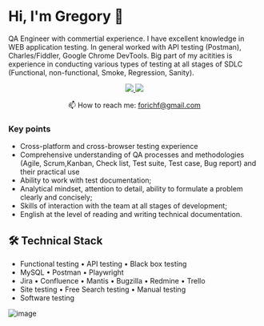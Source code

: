 # Hi, I'm Gregory 👋
QA Engineer with  commertial experience. I have excellent knowledge in WEB application testing.
In general worked with API testing (Postman), Charles/Fiddler, Google Chrome DevTools. Big part of my acitities is experience in conducting various types of testing at all stages of SDLC (Functional, non-functional, Smoke, Regression, Sanity).



<p align='center'>
   <a href="https://career.habr.com/for4">
       <img src="https://img.shields.io/badge/habr-%230077B5.svg?&style=for-the-badge&logo=habr&logoColor=white"/>
   </a>
   <a href="https://t.me/forichf2604">
       <img src="https://img.shields.io/badge/Telegram-@forichf?style=for-the-badge&logo=telegram&logoColor=white"/>
   </a>
<p align='center'>
   📫 How to reach me: <a href='mailto:forichf@gmail.com'>forichf@gmail.com</a>
</p>


### Key points
*  Cross-platform and cross-browser testing experience
*  Comprehensive understanding of QA processes and methodologies (Agile, Scrum,Kanban, Check list, Test suite, Test case, Bug report) and their practical use
*  Ability to work with test documentation;
*  Analytical mindset, attention to detail, ability to formulate a problem clearly and concisely;
*  Skills of interaction with the team at all stages of development;
*  English at the level of reading and writing technical documentation.

## 🛠 Technical Stack

*   Functional testing • API testing • Black box testing
*   MySQL • Postman • Playwright  
*   Jira • Confluence • Mantis • Bugzilla • Redmine • Trello
*   Site testing • Free Search testing • Manual testing
*   Software testing


![image](https://user-images.githubusercontent.com/110329903/188325541-5b6e27b6-7b88-4686-84d1-497a3b6a5740.png)



